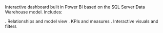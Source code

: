 Interactive dashboard built in Power BI based on the SQL Server Data Warehouse model.
Includes:

. Relationships and model view
. KPIs and measures
. Interactive visuals and filters
